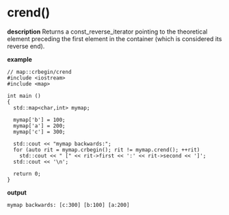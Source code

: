 # crend()

**description**
Returns a const_reverse_iterator pointing to the theoretical element preceding the first element in the container 
(which is considered its reverse end).

**example**

```
// map::crbegin/crend
#include <iostream>
#include <map>

int main ()
{
  std::map<char,int> mymap;

  mymap['b'] = 100;
  mymap['a'] = 200;
  mymap['c'] = 300;

  std::cout << "mymap backwards:";
  for (auto rit = mymap.crbegin(); rit != mymap.crend(); ++rit)
    std::cout << " [" << rit->first << ':' << rit->second << ']';
  std::cout << '\n';

  return 0;
}
```
**output**
```
mymap backwards: [c:300] [b:100] [a:200]

```
